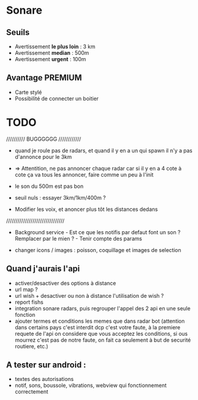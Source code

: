 # Sonare

## Seuils

- Avertissement **le plus loin** : 3 km
- Avertissement **median** : 500m
- Avertissement **urgent** : 100m

## Avantage PREMIUM

- Carte stylé
- Possibilité de connecter un boitier

# TODO


////////// BUGGGGGG ////////////

- quand je roule pas de radars, et quand il y en a un qui spawn il n'y a pas d'annonce pour le 3km
- => Attentition, ne pas annoncer chaque radar car si il y en a 4 cote à cote ça va tous les annoncer, faire comme un peu à l'init

- le son du 500m est pas bon

- seuil nuls : essayer 3km/1km/400m ?

- Modifier les voix, et anoncer plus tôt les distances dedans

///////////////////////////////

- Background service
        - Est ce que les notifis par defaut font un son ? Remplacer par le mien ?
        - Tenir compte des params

- changer icons / images : poisson, coquillage et images de selection

## Quand j'aurais l'api
- activer/desactiver des options à distance
- url map ?
- url wish + desactiver ou non à distance l'utilisation de wish ?
- report fishs
- integration sonare radars, puis regrouper l'appel des 2 api en une seule fonction
- ajouter termes et conditions les memes que dans radar bot (attention dans certains pays c'est interdit dcp c'est votre faute, à la premiere requete de l'api on considere que vous acceptez les conditions, si ous mourrez c'est pas de notre faute, on fait ca seulement à but de securité routiere, etc.)


## A tester sur android :
- textes des autorisations
- notif, sons, boussole, vibrations, webview qui fonctionnement correctement

